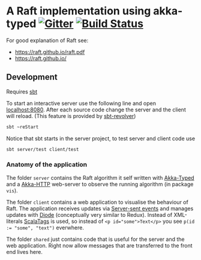 # A Raft implementation using akka-typed [![Gitter](https://img.shields.io/gitter/room/leanovate-akka-typed-raft/Lobby.svg)](https://gitter.im/leanovate-akka-typed-raft/Lobby) [![Build Status](https://travis-ci.org/leanovate/akka-typed-raft.svg?branch=master)](https://travis-ci.org/leanovate/akka-typed-raft)

For good explanation of Raft see: 
* https://raft.github.io/raft.pdf
* https://raft.github.io/

## Development

Requires [sbt](http://www.scala-sbt.org/)

To start an interactive server use the following line and open [localhost:8080](http://localhost:8080).
After each source code change the server and the client will reload. (This feature is provided by [sbt-revolver](https://github.com/spray/sbt-revolver))

```bash
sbt ~reStart
```

Notice that sbt starts in the server project, to test server and client code use

```bash
sbt server/test client/test
```

### Anatomy of the application

The folder `server` contains the Raft algorithm it self written with [Akka-Typed](https://doc.akka.io/docs/akka/current/actors-typed.html#introduction) and a [Akka-HTTP](https://doc.akka.io/docs/akka-http/current/introduction.html#routing-dsl-for-http-servers) web-server to observe the running algorithm (in package `vis`).

The folder `client` contains a web application to visualise the behaviour of Raft.
The application receives updates via [Server-sent events](https://www.sitepoint.com/server-sent-events/) and
manages updates with [Diode](https://diode.suzaku.io/) (conceptually very similar to Redux).
Instead of XML-literals [ScalaTags](http://www.lihaoyi.com/scalatags/) is used, so instead of `<p id="some">Text</p>` you see `p(id := "some", "text")` everwhere.

The folder `shared` just contains code that is useful for the server and the web application.
Right now allow messages that are transferred to the front end lives here.
